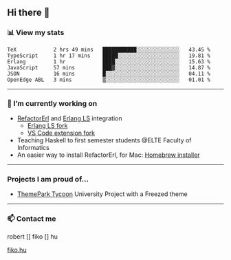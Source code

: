 ## Hi there 👋

### 📊 View my stats

<!--START_SECTION:waka-->

```text
TeX            2 hrs 49 mins   ███████████░░░░░░░░░░░░░░   43.45 %
TypeScript     1 hr 17 mins    █████░░░░░░░░░░░░░░░░░░░░   19.81 %
Erlang         1 hr            ████░░░░░░░░░░░░░░░░░░░░░   15.63 %
JavaScript     57 mins         ███▓░░░░░░░░░░░░░░░░░░░░░   14.87 %
JSON           16 mins         █░░░░░░░░░░░░░░░░░░░░░░░░   04.11 %
OpenEdge ABL   3 mins          ▒░░░░░░░░░░░░░░░░░░░░░░░░   01.01 %
```

<!--END_SECTION:waka-->


---

### 🔭 I’m currently working on
- [RefactorErl](https://plc.inf.elte.hu/erlang/) and [Erlang LS](https://erlang-ls.github.io) integration 
  - [Erlang LS fork](https://github.com/robertfiko/erlang_ls)
  - [VS Code extension fork](https://github.com/robertfiko/vscode)
- Teaching Haskell to first semester students @ELTE Faculty of Informatics
- An easier way to install RefactorErl, for Mac: [Homebrew installer](https://github.com/robertfiko/homebrew-referl-installer)

---
### Projects I am proud of...
- [ThemePark Tycoon](https://szofttech.inf.elte.hu/szofttech/public/csip-42) University Project with a Freezed theme
---


### 📫 Contact me
robert [] fiko [] hu

[fiko.hu](https://fiko.hu)


<!--
**robertfiko/robertfiko** is a ✨ _special_ ✨ repository because its `README.md` (this file) appears on your GitHub profile.

Here are some ideas to get you started:

- 🔭 I’m currently working on ...
- 🌱 I’m currently learning ...
- 👯 I’m looking to collaborate on ...
- 🤔 I’m looking for help with ...
- 💬 Ask me about ...
- 📫 How to reach me: ...
- 😄 Pronouns: ...
- ⚡ Fun fact: ...
-->
